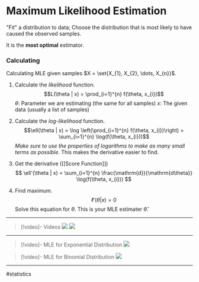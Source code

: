 # Maximum Likelihood Estimation
"Fit" a distribution to data; Choose the distribution that is most likely to have caused the observed samples.

It is the **most optimal** estimator.

### Calculating
Calculating MLE given samples $X = \set{X_{1}, X_{2}, \dots, X_{n}}$.

1. Calculate the *likelihood* function.
$$L(\theta | x) = \prod_{i=1}^{n} f(\theta, x_{i})$$
$\theta$: Parameter we are estimating (the same for all samples)
$x$: The given data (usually a list of samples)
2. Calculate the *log-likelihood* function.
$$\ell(\theta | x) = \log \left(\prod_{i=1}^{n} f(\theta, x_{i})\right) = \sum_{i=1}^{n} \log(f(\theta, x_{i}))$$
*Make sure to use the properties of logarithms to make as many small terms as possible.* This makes the derivative easier to find.

3. Get the derivative ([[Score Function]])
$$
\ell'(\theta | x) =  \sum_{i=1}^{n} \frac{\mathrm{d}}{\mathrm{d\theta}} \log(f(\theta, x_{i}))
$$
4. Find maximum.
$$
\ell'(\theta | x) = 0
$$
Solve this equation for $\theta$. This is your MLE estimater $\hat{\theta}$.

---

>[!video]- Videos
>![](https://www.youtube.com/watch?v=XepXtl9YKwc)
>![](https://www.youtube.com/watch?v=66FqSpf1trA)

---

>[!video]- MLE for Exponential Distribution
>![](https://www.youtube.com/watch?v=p3T-_LMrvBc)

>[!video]- MLE for Binomial Distribution
>![](https://www.youtube.com/watch?v=4KKV9yZCoM4)

---
#statistics 